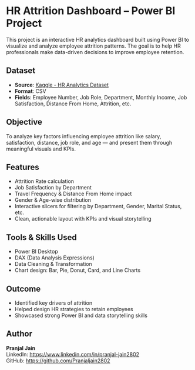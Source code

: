 # HR Attrition Dashboard – Power BI Project

This project is an interactive HR analytics dashboard built using Power BI to visualize and analyze employee attrition patterns. The goal is to help HR professionals make data-driven decisions to improve employee retention.

## Dataset
- **Source**: [Kaggle - HR Analytics Dataset](https://www.kaggle.com/datasets/pavansubhasht/ibm-hr-analytics-attrition-dataset)
- **Format**: CSV
- **Fields**: Employee Number, Job Role, Department, Monthly Income, Job Satisfaction, Distance From Home, Attrition, etc.

## Objective
To analyze key factors influencing employee attrition like salary, satisfaction, distance, job role, and age — and present them through meaningful visuals and KPIs.

## Features
- Attrition Rate calculation
- Job Satisfaction by Department
- Travel Frequency & Distance From Home impact
- Gender & Age-wise distribution
- Interactive slicers for filtering by Department, Gender, Marital Status, etc.
- Clean, actionable layout with KPIs and visual storytelling

## Tools & Skills Used
- Power BI Desktop  
- DAX (Data Analysis Expressions)  
- Data Cleaning & Transformation  
- Chart design: Bar, Pie, Donut, Card, and Line Charts

## Outcome
- Identified key drivers of attrition  
- Helped design HR strategies to retain employees  
- Showcased strong Power BI and data storytelling skills

## Author
**Pranjal Jain**  
LinkedIn: https://www.linkedin.com/in/pranjal-jain2802  
GitHub: https://github.com/Pranjaljain2802  
